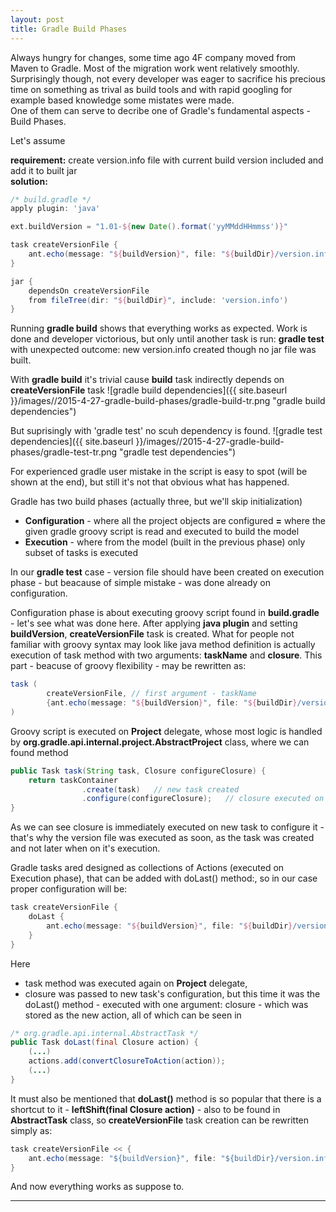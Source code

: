 ```yaml
---
layout: post
title: Gradle Build Phases
---
```


Always hungry for changes, some time ago 4F company moved from Maven to Gradle.
Most of the migration work went relatively smoothly.
Surprisingly though, not every developer was eager to sacrifice his precious time on something as trival as build tools and
with rapid googling for example based knowledge some mistates were made.  
One of them can serve to decribe one of Gradle's fundamental aspects - Build Phases.

Let's assume

**requirement:** create version.info file with current build version included and add it to built jar  
**solution:**

```groovy
/* build.gradle */
apply plugin: 'java'

ext.buildVersion = "1.01-${new Date().format('yyMMddHHmmss')}"

task createVersionFile {
    ant.echo(message: "${buildVersion}", file: "${buildDir}/version.info")
}

jar {
    dependsOn createVersionFile
    from fileTree(dir: "${buildDir}", include: 'version.info')
}
```

Running **gradle build** shows that everything works as expected. Work is done and developer victorious,
but only until another task is run: **gradle test**
with unexpected outcome: new version.info created though no jar file was built.

With **gradle build** it's trivial cause **build** task indirectly depends on **createVersionFile** task
![gradle build dependencies]({{ site.baseurl }}/images//2015-4-27-gradle-build-phases/gradle-build-tr.png "gradle build dependencies")

But suprisingly with 'gradle test' no scuh dependency is found.
![gradle test dependencies]({{ site.baseurl }}/images//2015-4-27-gradle-build-phases/gradle-test-tr.png "gradle test dependencies")

For experienced gradle user mistake in the script is easy to spot (will be shown at the end),
but still it's not that obvious what has happened.

Gradle has two build phases (actually three, but we'll skip initialization)
- **Configuration** - where all the project objects are configured **=** where the given gradle groovy script is read and executed to build the model
- **Execution** - where from the model (built in the previous phase) only subset of tasks is executed 

In our **gradle test** case - version file should have been created on execution phase - but beacause of simple mistake - was done already on configuration.

Configuration phase is about executing groovy script found in **build.gradle** - let's see what was done here.
After applying **java plugin** and setting **buildVersion**, **createVersionFile** task is created.
What for people not familiar with groovy syntax may look like java method definition is actually execution of task method with two arguments:
**taskName** and **closure**.
This part - beacuse of groovy flexibility - may be rewritten as:
```groovy
task (
        createVersionFile, // first argument - taskName
        {ant.echo(message: "${buildVersion}", file: "${buildDir}/version.info")} // second argument - closure
)
```

Groovy script is executed on **Project** delegate, 
whose most logic is handled by **org.gradle.api.internal.project.AbstractProject** class, where we can found method

```java
public Task task(String task, Closure configureClosure) {
	return taskContainer
				.create(task)	// new task created
				.configure(configureClosure);	// closure executed on Task delegate
}
```

As we can see closure is immediately executed on new task to configure it - that's why the version file was executed as soon,
as the task was created and not later when on it's execution.

Gradle tasks ared designed as collections of Actions (executed on Execution phase), that can be added with doLast() method:,
so in our case proper configuration will be:
```groovy
task createVersionFile {
    doLast {
        ant.echo(message: "${buildVersion}", file: "${buildDir}/version.info")
    }
}
```

Here 
- task method was executed again on **Project** delegate,
- closure was passed to new task's configuration, but this time it was the doLast() method - executed with one argument: closure - which was stored as the new action,
all of which can be seen in 
```java
/* org.gradle.api.internal.AbstractTask */
public Task doLast(final Closure action) {
	(...)
	actions.add(convertClosureToAction(action));
	(...)
}
```
It must also be mentioned that **doLast()** method is so popular that there is a shortcut to it - **leftShift(final Closure action)** - also to be found in **AbstractTask** class,
so **createVersionFile** task creation can be rewritten simply as:
```java
task createVersionFile << {
    ant.echo(message: "${buildVersion}", file: "${buildDir}/version.info")
}
```

And now everything works as suppose to.

****




